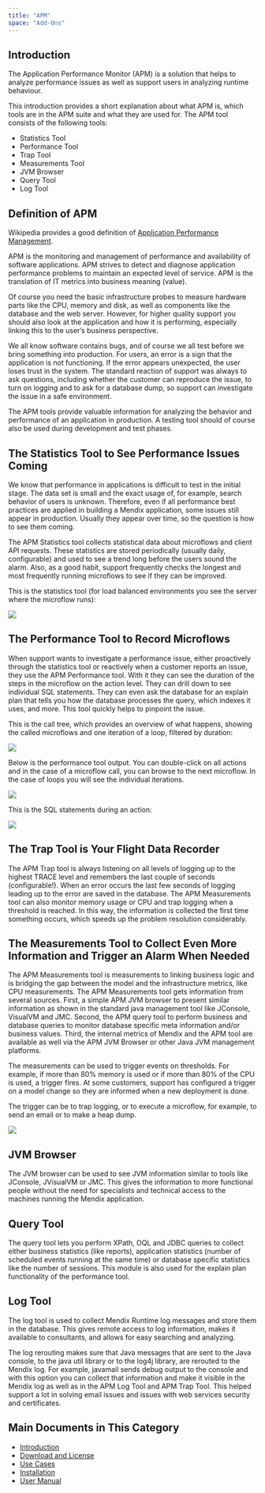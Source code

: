 ```yaml
---
title: "APM"
space: "Add-Ons"
---
```


## Introduction

The Application Performance Monitor (APM) is a solution that helps to analyze performance issues as well as support users in analyzing runtime behaviour.

This introduction provides a short explanation about what APM is, which tools are in the APM suite and what they are used for. The APM tool consists of the following tools:

* Statistics Tool
* Performance Tool
* Trap Tool
* Measurements Tool
* JVM Browser
* Query Tool
* Log Tool

## Definition of APM

Wikipedia provides a good definition of [Application Performance Management](http://en.wikipedia.org/wiki/Application_performance_management).

APM is the monitoring and management of performance and availability of software applications.
APM strives to detect and diagnose application performance problems to maintain an expected level of service.
APM is the translation of IT metrics into business meaning (value).

Of course you need the basic infrastructure probes to measure hardware parts like the CPU, memory and
disk, as well as components like the database and the web server. However, for higher quality support you should also look at the application and how it is performing, especially linking this to the user’s business perspective.

We all know software contains bugs, and of course we all test before we bring something into production. For users, an error is a sign that the application is not functioning. If the error appears unexpected, the user loses trust in the system. The standard reaction of support was always to ask questions, including whether the customer can reproduce the issue, to turn on logging and to ask for a database dump, so support can investigate the issue in a safe environment.

<div class="alert alert-info">

The APM tools provide valuable information for analyzing the behavior and performance of an application in production. A testing tool should of course also be used during development and test phases.

</div>

## The Statistics Tool to See Performance Issues Coming

We know that performance in applications is difficult to test in the initial stage. The data set is small and the exact usage of, for example, search behavior of users is unknown. Therefore, even if all performance best practices are applied in building a Mendix application, some issues still appear in production. Usually they appear over time, so the question is how to see them coming.

The APM Statistics tool collects statistical data about microflows and client API requests. These statistics are stored periodically (usually daily, configurable) and used to see a trend long before the users sound the alarm. Also, as a good habit, support frequently checks the longest and most frequently running microflows to see if they can be improved.

This is the statistics tool (for load balanced environments you see the server where the microflow runs):

![](attachments/Introduction/Statistics_Tool.png)

## The Performance Tool to Record Microflows

When support wants to investigate a performance issue, either proactively through the statistics tool or reactively when a customer reports an issue, they use the APM Performance tool. With it they can see the duration of the steps in the microflow on the action level. They can drill down to see individual SQL statements. They can even ask the database for an explain plan that tells you how the database processes the query, which indexes it uses, and more. This tool quickly helps to pinpoint the issue.

This is the call tree, which provides an overview of what happens, showing the called microflows and one iteration
of a loop, filtered by duration:

![](attachments/Introduction/Performance_Tool_Tree_View.png)

Below is the performance tool output. You can double-click on all actions and in the case of a microflow call, you can browse to the next microflow. In the case of loops you will see the individual iterations.

![](attachments/Introduction/Performance_Tool_Browse_Microflow.png)

This is the SQL statements during an action:

![](attachments/Introduction/Performance_Tool_Browse_Actions.png)

## The Trap Tool is Your Flight Data Recorder

The APM Trap tool is always listening on all levels of logging up to the highest TRACE level and remembers the last couple of seconds (configurable!). When an error occurs the last few seconds of logging leading up to the error are saved in the database. The APM Measurements tool can also monitor memory usage or CPU and trap logging when a threshold is reached. In this way, the information is collected the first time something occurs, which speeds up the problem resolution considerably.

## The Measurements Tool to Collect Even More Information and Trigger an Alarm When Needed

The APM Measurements tool is measurements to linking business logic and is bridging the gap between the model and the infrastructure metrics, like CPU measurements. The APM Measurements tool gets information from several sources. First, a simple APM JVM browser to present similar information as shown in the standard java management tool like JConsole, VisualVM and JMC. Second, the APM query tool to perform business and database queries to monitor database specific meta information and/or business values. Third, the internal metrics of Mendix and the APM tool are available as well via the APM JVM Browser or other Java JVM management platforms.

The measurements can be used to trigger events on thresholds. For example, if more than 80% memory is used or if more than 80% of the CPU is used, a trigger fires. At some customers, support has configured a trigger on a model change so they are informed when a new deployment is done.

The trigger can be to trap logging, or to execute a microflow, for example, to send an email or to make a heap dump.

![](attachments/Introduction/Measurements_Tool.png)

## JVM Browser

The JVM browser can be used to see JVM information similar to tools like JConsole, JVisualVM or JMC. This gives the information to more functional people without the need for specialists and technical access to the machines running the Mendix application.

## Query Tool

The query tool lets you perform XPath, OQL and JDBC queries to collect either business statistics (like reports), application statistics (number of scheduled events running at the same time) or database specific statistics like the number of sessions. This module is also used for the explain plan functionality of the performance tool.

## Log Tool

The log tool is used to collect Mendix Runtime log messages and store them in the database.
This gives remote access to log information, makes it available to consultants, and allows for easy searching and analyzing.

The log rerouting makes sure that Java messages that are sent to the Java console, to the java util library or to the log4j library, are rerouted to the Mendix log. For example, javamail sends debug output to the console and with this option you can collect that information and make it visible in the Mendix log as well as in the APM Log Tool and APM Trap Tool. This helped support a lot in solving email issues and issues with web services security and certificates.

## Main Documents in This Category

* [Introduction](introduction)
* [Download and License](download-license)
* [Use Cases](use-cases)
* [Installation](installation)
* [User Manual](user-manual)
